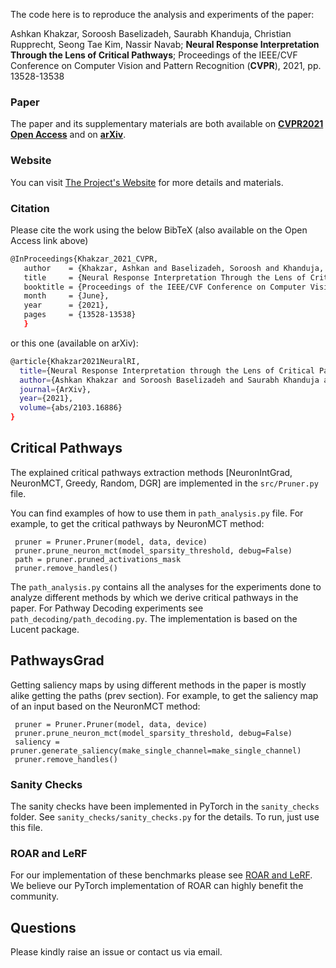 
The code here is to reproduce the analysis and experiments of the paper:

Ashkan Khakzar, Soroosh Baselizadeh, Saurabh Khanduja, Christian Rupprecht, Seong Tae Kim, Nassir Navab; **Neural Response Interpretation Through the Lens of Critical Pathways**; Proceedings of the IEEE/CVF Conference on Computer Vision and Pattern Recognition (**CVPR**), 2021, pp. 13528-13538

### Paper
The paper and its supplementary materials are both available on **[CVPR2021 Open Access](https://openaccess.thecvf.com/content/CVPR2021/html/Khakzar_Neural_Response_Interpretation_Through_the_Lens_of_Critical_Pathways_CVPR_2021_paper.html)** and on **[arXiv](https://arxiv.org/abs/2103.16886)**. 

### Website
You can visit [The Project's Website](https://camp-explain-ai.github.io/PathwayGrad/) for more details and materials. 

### Citation
Please cite the work using the below BibTeX (also available on the Open Access link above)
``` bash
@InProceedings{Khakzar_2021_CVPR,
   author    = {Khakzar, Ashkan and Baselizadeh, Soroosh and Khanduja, Saurabh and Rupprecht, Christian and Kim, Seong Tae and Navab, Nassir},
   title     = {Neural Response Interpretation Through the Lens of Critical Pathways},
   booktitle = {Proceedings of the IEEE/CVF Conference on Computer Vision and Pattern Recognition (CVPR)},
   month     = {June},
   year      = {2021},
   pages     = {13528-13538}
   }
``` 

or this one (available on arXiv):
``` bash
@article{Khakzar2021NeuralRI,
  title={Neural Response Interpretation through the Lens of Critical Pathways},
  author={Ashkan Khakzar and Soroosh Baselizadeh and Saurabh Khanduja and C. Rupprecht and Seong Tae Kim and N. Navab},
  journal={ArXiv},
  year={2021},
  volume={abs/2103.16886}
}
```

## Critical Pathways
The explained critical pathways extraction methods [NeuronIntGrad, NeuronMCT, Greedy, Random, DGR] are implemented in the `src/Pruner.py` file.

You can find examples of how to use them in `path_analysis.py` file. 
For example, to get the critical pathways by NeuronMCT method:
```
 pruner = Pruner.Pruner(model, data, device)
 pruner.prune_neuron_mct(model_sparsity_threshold, debug=False)
 path = pruner.pruned_activations_mask
 pruner.remove_handles()
```
 
The `path_analysis.py` contains all the analyses for the experiments done to analyze different methods by which we derive critical pathways in the paper.
For Pathway Decoding experiments see `path_decoding/path_decoding.py`. The implementation is based on the Lucent package. 

## PathwaysGrad
Getting saliency maps by using different methods in the paper is mostly alike getting the paths (prev section). 
For example, to get the saliency map of an input based on the NeuronMCT method:
```
 pruner = Pruner.Pruner(model, data, device)
 pruner.prune_neuron_mct(model_sparsity_threshold, debug=False)
 saliency = pruner.generate_saliency(make_single_channel=make_single_channel)
 pruner.remove_handles()
```

### Sanity Checks
The sanity checks have been implemented in PyTorch in the `sanity_checks` folder. See `sanity_checks/sanity_checks.py` for the details. To run, just use this file. 

### ROAR and LeRF
For our implementation of these benchmarks please see [ROAR and LeRF](https://github.com/CAMP-eXplain-AI/RoarTorch). We believe our PyTorch implementation of ROAR can highly benefit the community.

## Questions
Please kindly raise an issue or contact us via email. 
